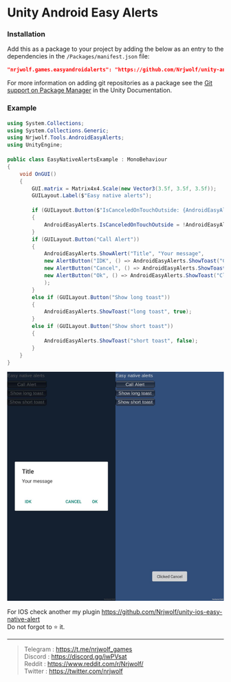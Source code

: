 # Unity Android Easy Alerts

### Installation

Add this as a package to your project by adding the below as an entry to the dependencies in the `/Packages/manifest.json` file:

```json
"nrjwolf.games.easyandroidalerts": "https://github.com/Nrjwolf/unity-android-easy-native-alerts.git"
```
For more information on adding git repositories as a package see the [Git support on Package Manager](https://docs.unity3d.com/Manual/upm-git.html) in the Unity Documentation.

### Example
``` c#
using System.Collections;
using System.Collections.Generic;
using Nrjwolf.Tools.AndroidEasyAlerts;
using UnityEngine;

public class EasyNativeAlertsExample : MonoBehaviour
{
    void OnGUI()
    {
        GUI.matrix = Matrix4x4.Scale(new Vector3(3.5f, 3.5f, 3.5f));
        GUILayout.Label($"Easy native alerts");

        if (GUILayout.Button($"IsCanceledOnTouchOutside: {AndroidEasyAlerts.IsCanceledOnTouchOutside}"))
        {
            AndroidEasyAlerts.IsCanceledOnTouchOutside = !AndroidEasyAlerts.IsCanceledOnTouchOutside;
        }
        if (GUILayout.Button("Call Alert"))
        {
            AndroidEasyAlerts.ShowAlert("Title", "Your message",
            new AlertButton("IDK", () => AndroidEasyAlerts.ShowToast("Clicked IDK", false), ButtonStyle.NEUTRAL),
            new AlertButton("Cancel", () => AndroidEasyAlerts.ShowToast("Clicked Cancel", false), ButtonStyle.NEGATIVE),
            new AlertButton("Ok", () => AndroidEasyAlerts.ShowToast("Clicked Ok", false), ButtonStyle.POSITIVE)
            );
        }
        else if (GUILayout.Button("Show long toast"))
        {
            AndroidEasyAlerts.ShowToast("long toast", true);
        }
        else if (GUILayout.Button("Show short toast"))
        {
            AndroidEasyAlerts.ShowToast("short toast", false);
        }
    }
}
```

![](https://github.com/Nrjwolf/unity-android-easy-native-alerts/blob/master/.github/images/screenshot.png "Example") </br>

For IOS check another my plugin https://github.com/Nrjwolf/unity-ios-easy-native-alert <br>
Do not forgot to ⭐️ it.

---

>Telegram : https://t.me/nrjwolf_games <br>
>Discord : https://discord.gg/jwPVsat <br>
>Reddit : https://www.reddit.com/r/Nrjwolf/ <br>
>Twitter : https://twitter.com/nrjwolf <br>
